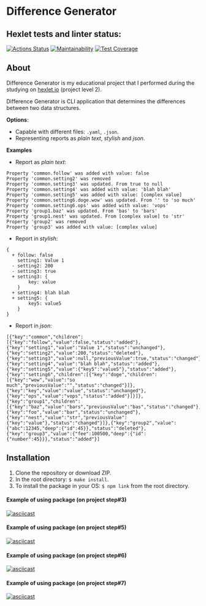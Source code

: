 # Difference Generator
## Hexlet tests and linter status:
[![Actions Status](https://github.com/danilaprokoshev/frontend-project-lvl2/workflows/hexlet-check/badge.svg)](https://github.com/danilaprokoshev/frontend-project-lvl2/actions)
[![Maintainability](https://api.codeclimate.com/v1/badges/c1d813008c3b81d0f134/maintainability)](https://codeclimate.com/github/danilaprokoshev/frontend-project-lvl2/maintainability)
[![Test Coverage](https://api.codeclimate.com/v1/badges/c1d813008c3b81d0f134/test_coverage)](https://codeclimate.com/github/danilaprokoshev/frontend-project-lvl2/test_coverage)

## About

Difference Generator is my educational project that I performed during the studying on [hexlet.io](https://ru.hexlet.io/professions) (project level 2).

Difference Generator is CLI application that determines the differences between two data structures.

**Options**:
* Capable with different files: `.yaml`, `.json`.
* Representing reports as _plain text_, _stylish_ and _json_.

**Examples**
* Report as _plain text_:
```
Property 'common.follow' was added with value: false
Property 'common.setting2' was removed
Property 'common.setting3' was updated. From true to null
Property 'common.setting4' was added with value: 'blah blah'
Property 'common.setting5' was added with value: [complex value]
Property 'common.setting6.doge.wow' was updated. From '' to 'so much'
Property 'common.setting6.ops' was added with value: 'vops'
Property 'group1.baz' was updated. From 'bas' to 'bars'
Property 'group1.nest' was updated. From [complex value] to 'str'
Property 'group2' was removed
Property 'group3' was added with value: [complex value]
```
* Report in _stylish_:
```
{
  + follow: false
    setting1: Value 1
  - setting2: 200
  - setting3: true
  + setting3: {
        key: value
    }
  + setting4: blah blah
  + setting5: {
        key5: value5
    }
}
```
* Report in _json_:
```
[{"key":"common","children":[{"key":"follow","value":false,"status":"added"},{"key":"setting1","value":"Value 1","status":"unchanged"},{"key":"setting2","value":200,"status":"deleted"},{"key":"setting3","value":null,"previousValue":true,"status":"changed"},{"key":"setting4","value":"blah blah","status":"added"},{"key":"setting5","value":{"key5":"value5"},"status":"added"},{"key":"setting6","children":[{"key":"doge","children":[{"key":"wow","value":"so much","previousValue":"","status":"changed"}]},{"key":"key","value":"value","status":"unchanged"},{"key":"ops","value":"vops","status":"added"}]}]},{"key":"group1","children":[{"key":"baz","value":"bars","previousValue":"bas","status":"changed"},{"key":"foo","value":"bar","status":"unchanged"},{"key":"nest","value":"str","previousValue":{"key":"value"},"status":"changed"}]},{"key":"group2","value":{"abc":12345,"deep":{"id":45}},"status":"deleted"},{"key":"group3","value":{"fee":100500,"deep":{"id":{"number":45}}},"status":"added"}]
```

## Installation

1. Clone the repository or download ZIP.
2. In the root directory: ```$ make install```.
3. To install the package in your OS: ```$ npm link``` from the root directory.

#### Example of using package (on project step#3)
[![asciicast](https://asciinema.org/a/lnG4ZhpGgTZellhDpxFuoQZgu.svg)](https://asciinema.org/a/lnG4ZhpGgTZellhDpxFuoQZgu)

#### Example of using package (on project step#5)
[![asciicast](https://asciinema.org/a/o6c78yhJgCzNTkta8fmt0dRUC.svg)](https://asciinema.org/a/o6c78yhJgCzNTkta8fmt0dRUC)

#### Example of using package (on project step#6)
[![asciicast](https://asciinema.org/a/6rF7VBXTWIT1DF1urrhUMTaoz.svg)](https://asciinema.org/a/6rF7VBXTWIT1DF1urrhUMTaoz)

#### Example of using package (on project step#7)
[![asciicast](https://asciinema.org/a/auhoGKw7JeXK02XzMtFAsuy9T.svg)](https://asciinema.org/a/auhoGKw7JeXK02XzMtFAsuy9T)
